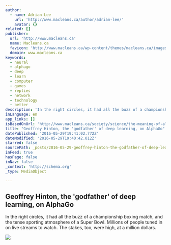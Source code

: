 ```yaml
---
author:
  - name: Adrian Lee
    url: 'http://www.macleans.ca/author/adrian-lee/'
    avatar: {}
related: []
publisher:
  url: 'http://www.macleans.ca'
  name: Macleans.ca
  favicon: 'http://www.macleans.ca/wp-content/themes/macleans.ca/images/favicon.ico'
  domain: www.macleans.ca
keywords:
  - neural
  - alphago
  - deep
  - learn
  - computer
  - games
  - replies
  - network
  - technology
  - better
description: 'In the right circles, it had all the buzz of a championship boxing match, and the tense sporting atmosphere of a Super Bowl. Millions of people tuned in on live streams to watch. The stakes, too, were high, at a million dollars.'
inLanguage: en
app_links: []
isBasedOnUrl: 'http://www.macleans.ca/society/science/the-meaning-of-alphago-the-ai-program-that-beat-a-go-champ/'
title: "Geoffrey Hinton, the 'godfather' of deep learning, on AlphaGo"
datePublished: '2016-05-29T19:41:02.772Z'
dateModified: '2016-05-29T19:40:42.012Z'
starred: false
sourcePath: _posts/2016-05-29-geoffrey-hinton-the-godfather-of-deep-learning-on-alphag.md
inFeed: true
hasPage: false
inNav: false
_context: 'http://schema.org'
_type: MediaObject

---
```

<article style=""><h1>Geoffrey Hinton, the 'godfather' of deep learning, on AlphaGo</h1><p>In the right circles, it had all the buzz of a championship boxing match, and the tense sporting atmosphere of a Super Bowl. Millions of people tuned in on live streams to watch. The stakes, too, were high, at a million dollars.</p><img src="http://www.macleans.ca/wp-content/uploads/2016/03/MAC18_ALPHAGO_CAROUSEL01.jpg" /></article>